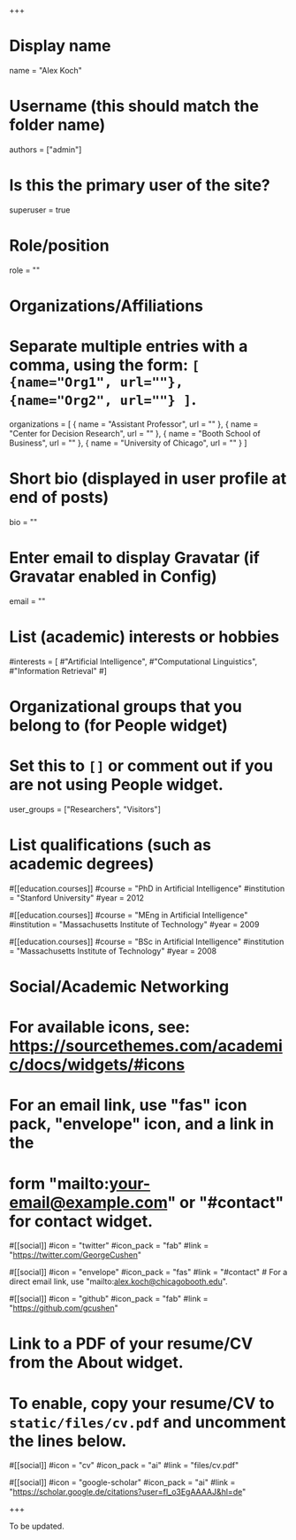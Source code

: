 +++
# Display name
name = "Alex Koch"

# Username (this should match the folder name)
authors = ["admin"]

# Is this the primary user of the site?
superuser = true

# Role/position
role = ""

# Organizations/Affiliations
#   Separate multiple entries with a comma, using the form: `[ {name="Org1", url=""}, {name="Org2", url=""} ]`.
organizations = [ { name = "Assistant Professor", url = "" }, { name = "Center for Decision Research", url = "" }, { name = "Booth School of Business", url = "" }, { name = "University of Chicago", url = "" } ]

# Short bio (displayed in user profile at end of posts)
bio = ""

# Enter email to display Gravatar (if Gravatar enabled in Config)
email = ""

# List (academic) interests or hobbies
#interests = [
  #"Artificial Intelligence",
  #"Computational Linguistics",
  #"Information Retrieval"
#]

# Organizational groups that you belong to (for People widget)
#   Set this to `[]` or comment out if you are not using People widget.
user_groups = ["Researchers", "Visitors"]

# List qualifications (such as academic degrees)
#[[education.courses]]
  #course = "PhD in Artificial Intelligence"
  #institution = "Stanford University"
  #year = 2012

#[[education.courses]]
  #course = "MEng in Artificial Intelligence"
  #institution = "Massachusetts Institute of Technology"
  #year = 2009

#[[education.courses]]
  #course = "BSc in Artificial Intelligence"
  #institution = "Massachusetts Institute of Technology"
  #year = 2008

# Social/Academic Networking
# For available icons, see: https://sourcethemes.com/academic/docs/widgets/#icons
#   For an email link, use "fas" icon pack, "envelope" icon, and a link in the
#   form "mailto:your-email@example.com" or "#contact" for contact widget.

#[[social]]
  #icon = "twitter"
  #icon_pack = "fab"
  #link = "https://twitter.com/GeorgeCushen"

#[[social]]
  #icon = "envelope"
  #icon_pack = "fas"
  #link = "#contact"  # For a direct email link, use "mailto:alex.koch@chicagobooth.edu".

#[[social]]
  #icon = "github"
  #icon_pack = "fab"
  #link = "https://github.com/gcushen"

# Link to a PDF of your resume/CV from the About widget.
# To enable, copy your resume/CV to `static/files/cv.pdf` and uncomment the lines below.
#[[social]]
   #icon = "cv"
   #icon_pack = "ai"
   #link = "files/cv.pdf"
   
 #[[social]]
  #icon = "google-scholar"
  #icon_pack = "ai"
  #link = "https://scholar.google.de/citations?user=fI_o3EgAAAAJ&hl=de"
  
+++

To be updated. 
